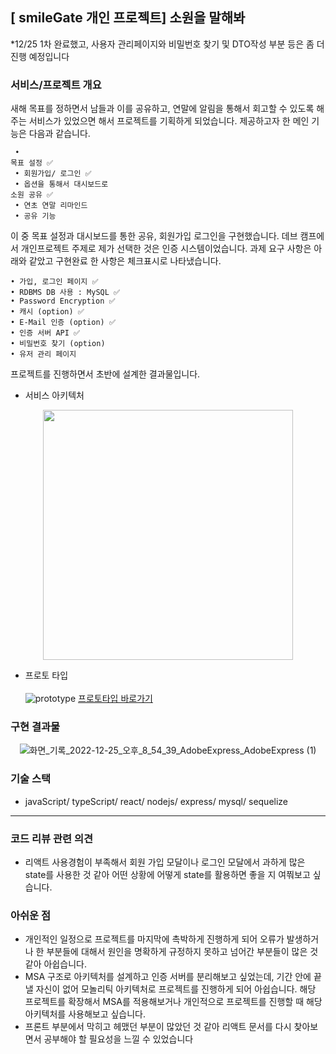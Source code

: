 
## [ smileGate 개인 프로젝트]  소원을 말해봐

*12/25 1차 완료했고, 사용자 관리페이지와 비밀번호 찾기 및 DTO작성 부분 등은 좀 더 진행 예정입니다

### 서비스/프로젝트 개요
  새해 목표를 정하면서 남들과 이를 공유하고, 연말에 알림을 통해서 회고할 수 있도록 해주는 서비스가 있었으면 해서 프로젝트를 기획하게 되었습니다.
  제공하고자 한 메인 기능은 다음과 같습니다.
    <pre><code>
    • 목표 설정 ✅ <br>
    • 회원가입/ 로그인 ✅ <br>
    • 옵션을 통해서 대시보드로 소원 공유 ✅<br>
    • 연초 연말 리마인드<br>
    • 공유 기능
    </code></pre>
    이 중 목표 설정과 대시보드를 통한 공유, 회원가입 로그인을 구현했습니다.
    데브 캠프에서 개인프로젝트 주제로 제가 선택한 것은 인증 시스템이었습니다.
    과제 요구 사항은 아래와 같았고 구현완료 한 사항은 체크표시로 나타냈습니다.
    
    • 가입, 로그인 페이지 ✅ 
    • RDBMS DB 사용 : MySQL ✅
    • Password Encryption ✅ 
    • 캐시 (option) ✅ 
    • E-Mail 인증 (option) ✅ 
    • 인증 서버 API ✅ 
    • 비밀번호 찾기 (option) 
    • 유저 관리 페이지 

프로젝트를 진행하면서 초반에 설계한 결과물입니다.<br>
- 서비스 아키텍처

<div align="center">
<img src="https://ifh.cc/g/KWFhCM.png" width="400">
</div>

- 프로토 타입<br>
    <br>
    ![prototype](https://user-images.githubusercontent.com/57889360/209469629-65d83c18-f116-4ad1-bca4-979817af5dc7.png)
    [프로토타입 바로가기](https://www.figma.com/file/SwfAChJkat0hpaQeQIqK8D/smilegate-project?node-id=2%3A322&t=SAAYZfVux2GkA2PU-0)
    <br>
    

### 구현 결과물
<div align="center">

![화면_기록_2022-12-25_오후_8_54_39_AdobeExpress_AdobeExpress (1)](https://user-images.githubusercontent.com/57889360/218354767-bfb12dc9-4646-4e62-b84d-eba0bbc83ea2.gif)


</div>

### 기술 스택 
- javaScript/ typeScript/ react/ nodejs/ express/ mysql/ sequelize

----
### 코드 리뷰 관련 의견

- 리액트 사용경험이 부족해서 회원 가입 모달이나 로그인 모달에서 과하게 많은 state를 사용한 것 같아 어떤 상황에 어떻게 state를 활용하면 좋을 지 여쭤보고 싶습니다.

### 아쉬운 점

- 개인적인 일정으로 프로젝트를 마지막에 촉박하게 진행하게 되어 오류가 발생하거나 한 부분들에 대해서 원인을 명확하게 규정하지 못하고 넘어간 부분들이 많은 것 같아 아쉽습니다.
- MSA 구조로 아키텍처를 설계하고 인증 서버를 분리해보고 싶었는데, 기간 안에 끝낼 자신이 없어 모놀리틱 아키텍처로 프로젝트를 진행하게 되어 아쉽습니다. 해당 프로젝트를 확장해서 MSA를 적용해보거나 개인적으로 프로젝트를 진행할 때 해당 아키텍처를 사용해보고 싶습니다.
- 프론트 부분에서 막히고 헤맸던 부분이 많았던 것 같아 리액트 문서를 다시 찾아보면서 공부해야 할 필요성을 느낄 수 있었습니다

